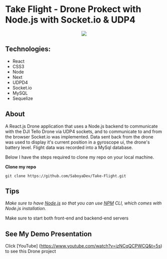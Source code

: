 # Take Flight - Drone Prokect with Node.js with Socket.io & UDP4 



<p align="center">
   <img src="./front-end/src/sources/takeflight.gif">
<p/>


## Technologies:

- React
- CSS3
- Node
- Next
- UDPD4
- Socket.io
- MySQL
- Sequelize 

## About

A React.js Drone application that uses a Node.js backend to communicate with the DJI Tello Drone via UDP4 sockets, and to communicate to and from the browser Socket.io was implemented. Data sent back from the drone was used to display it's current position in a gyroscope ui, the drone's battery level. Flight data was recorded into a MySql database.

Below I have the steps required to clone my repo on your local machine.

**Clone my repo**

`git clone https://github.com/SaboyaDev/Take-Flight.git`

## Tips

_Make sure to have [Node.js](https://nodejs.org/en/) so that you can use [NPM](https://www.npmjs.com/) CLI, which comes with Node.js installation._

Make sure to start both front-end and backend-end servers

## See My Demo Presentation 

Click [YouTube] (https://www.youtube.com/watch?v=izNCqQCPWCQ&t=5s) to see this Drone project


